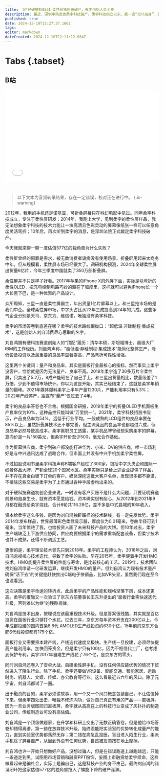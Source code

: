 ```yaml
---
title: 【产经破壁机055】柔性屏独角兽破产，天才创始人负全责
description: 最近，深圳中院宣告柔宇科技破产。柔宇科技创立以来，就一直“光环加身”，创始人刘自鸿被称为“天才少年”。一度估值577亿的独角兽为什么失败？【产经破壁机055】
published: true
date: 2024-12-10T15:27:37.166Z
tags: 
editor: markdown
dateCreated: 2024-12-10T12:11:12.664Z
---
```


# Tabs {.tabset}

## B站

<div style="position: relative; padding: 30% 45%;">
<iframe style="position: absolute; width: 100%; height: 100%; left: 0; top: 0;" src="//player.bilibili.com/player.html?&bvid=BV1a5qrYNEer&page=1&as_wide=1&high_quality=1&danmaku=1&autoplay=0" scrolling="no" border="0" frameborder="no" framespacing="0" allowfullscreen="true"></iframe>
</div>


#

> 以下文本为音频转录结果，存在一定错误，校对正在进行中。
{.is-warning}

2012年，我用的手机还是诺基亚，可折叠屏幕只在科幻电影中见过。同年柔宇科技成立，专注于柔性屏研发；2014年，我刚上大学，见到柔宇的柔性屏样品，我无法想象柔宇科技的技术力能让一块高清且色彩灵动的屏幕像纸张一样可以任意角度灵活弯折；10年后，再次听到柔宇的消息，是深圳法院正式裁定柔宇科技破产。

今天我就来聊一聊一度估值577亿的独角兽为什么失败？

柔性屏曾经的原罪是需求，被无数消费者诟病没有使用场景、折叠屏用起来太商务中年。但从规模看，柔性屏市场已经很大了。调研机构预测，2024年全球柔性屏出货量6亿片，今年三季度中国就卖了350万部折叠屏。

柔性屏并不只是样子好看。2017年苹果的iPhone X的外屏下面，实际是块弯折的柔性OLED，把充电控制电路巧妙的藏在了弧度里，这样就可以避免iPhone长一个大长黑下巴，是一种优雅的产品设计。

众所周知，三星一直是柔性屏霸主，年出货量1亿片屏幕以上。和三星抢市场的是我们中企。全球柔性屏市场，中字头占比从22年三成提高到24年的六成。这些争气企业分别是天马、京东方、维信诺，唯独没有柔宇科技。

柔宇的市场答卷到底差在哪？柔宇的技术路线很拗口：“超低温·非硅制程·集成技术”，这是创始人刘自鸿费尽心思取的名字。

刘自鸿拥有硬科技赛道创始人的“顶配”履历：清华本硕，斯坦福博士，超级大厂IBM的工作经历。刘自鸿声称，“超低温·非硅制程·集成技术”能简化整体生产，降低设备投资以及最重要的良品率显著提高，产品弯折可靠性增强。

这里两个关键词：量产和良品率，其实是面板行业最核心的指标。然而事实上柔宇没客户，恰恰就是因为无法量产、良率不高。2019年柔宇造了30多万片全柔性屏，只卖出了5.2万，8成产能砸在了自己手上。和三星出货量相比，数量级差了1万倍，少到不值得市场统计。你以为这是开始，其实已经结束了，这就是柔宇年销量的巅峰。2021年媒体爆料柔宇上半年产量1230片，产能利用率只有5.3%；2022年产线停产，距宣布“量产”仅过去了4年。

柔宇的良品率答卷也不合格。根据国金研报，2019年柔宇的折叠OLED手机面板生产良率仅为10%，这种品控只能叫做“万里挑一”。2021年，柔宇科技招股书显示，产品良品率为54%，远低于行业平均。一般成熟的LCD组件的良品率要在85%以上，虽然折叠屏技术还不够完善，但主流竞品的良品率也都超过六成，低良品率必然导致高成本。柔宇离职员工透露，某手机品牌曾经想采购柔宇的屏幕，意向价是一片150美元，但柔宇开价至少500，毫无合作基础。

作为屏幕供应商，柔宇到破产都没能打进华为、小米、OV的供应商，唯一市场利好是与中兴通讯达成了战略合作，但市面上并没有中兴手机加柔宇柔性屏。

不过招股说明书里柔宇科技声称B端客户超过了300家，包括中字头央企和国际一线奢侈品大牌，产销全球20个国家地区。柔宇实际只是给上述企业提供了样品，并不存在真金白银下订单的客户。媒体深挖这批大客户名单，发现很多都不靠谱，不排除这些交易是柔宇为了上市通过各种手段虚构出来的。

对于硬科技赛道初创企业来说，一时没有客户买账不是什么大问题，只要证明赛道前景和自身生长，就有资本愿意给钱。资本确实很有耐心，从2012年到2021年9月都在融资给柔宇烧钱，合计8轮共116.28亿，差不多是中式县城的10年收入。

资本给柔宇这么多钱，是因为刘自鸿独辟蹊径的技术路线，有一定先发优势。柔宇2014年发布样品，世界最薄彩色柔性显示器，厚度仅为0.01毫米，卷曲半径可到1毫米，当年惊艳了我，也给投资人画了未来科技产品的大饼。但10年过去，柔宇生产端缺乏上下游供应协同，供应商要根据柔宇的需求重新配套设备，但柔宇技术也并不成熟，还得不断调适工艺。

更惨的是，柔宇理论技术领先只到2018年。柔宇的工程师认为，2018年之后，刘自鸿忽视核心技术迭代，导致了柔宇的失败。早在2015年，柔宇便着手开发HMO技术。HMO能提升柔性屏的性能与寿命，是比较核心的工艺。2019年，技术团队找刘自鸿申请一亿研发运算，继续开发HMO的量产。但刘自鸿认为现有技术量产确保“活下去”的关键是赶快推出C端电子快销品，比如VR头显，虽然我们现在至今也没看到。

这次决策是柔宇命运的转折点，此后柔宇的产品性能和规格渐落下风，成本还更高。柔宇的覆辙又一次验证了京东方前董事长王东升提出的“面板行业需快速迭代升级，否则难以为继”的残酷规律。

刘自鸿是技术出身，按理说应该最重视技术升级。但是答案很残酷，其实就是百亿投资在面板行业只够打个水花。过去三年，京东方每年资本开支在200亿以上，今年成都投建的国内首条8.6代 AMOLED生产线投资约630个亿，15年前的京东方合肥6代线投资都有175个亿。

面板行业又需要资本建产线，产线迭代速度又极快。生产线一旦投建，必须尽快提高产能利用率，加快回笼资金。但是柔宇只有100亿，因为不相信代工厂，也考虑到保护专利，柔宇2017年自建生产线花了76个亿，是京东方的零头。

同时刘自鸿还卷入了安卓大战，自研柔性屏手机，没有任何供应链优势的情况下贸然进入了陌生行业。除了手机，柔宇还要做VR设备、智能交通、智能家居、运动时尚、机器人、文娱、传媒、办公教育等行业。这么看最近五六年的风口，除了元宇宙，刘自鸿都试了一圈。

出于融资的目的，柔宇必须讲故事，用一个又一个风口概念包装自己，不让估值掉下来。但柔宇四处出击，唯独不修炼内功，做对自己真正有用的产品——直板屏。因为一旦业务版图回归直板屏，柔宇就从高高在上的科技行业变成了灰扑扑的制造业公司，传统制造业可没有高估值。

刘自鸿是一个顶级做题家，在升学和科研上交出了无数正确答卷，但是他给市场答卷却错得离谱。第一错在放弃技术升级，始终没能把实验室的优势转化成量产的能力，直到实验室优势都荡然无存；第二错在病急乱投医，盲目进入陌生行业，柔派手机除了屏幕自产，从里到外没有任何优势，自然被友商按在地上摩擦。

刘自鸿也许一开始只想做好产品，没想过骗人，但是在错误跑道上越跑越远，只能一条道走到黑。试图用市场营销和融资PPT粉饰，妄图上市融资给柔宇续命。这样做看起来是骗社会，实际上是骗自己，这是科技产业的身不由己。最终刘自鸿的错误闭环把这家估值577亿的独角兽拖入了螺旋下降的破产深渊。